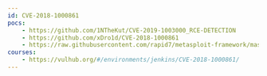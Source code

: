 ```yaml
---
id: CVE-2018-1000861
pocs:
    - https://github.com/1NTheKut/CVE-2019-1003000_RCE-DETECTION
    - https://github.com/xDro1d/CVE-2018-1000861
    - https://raw.githubusercontent.com/rapid7/metasploit-framework/master/modules/exploits/multi/http/jenkins_metaprogramming.rb
courses:
    - https://vulhub.org/#/environments/jenkins/CVE-2018-1000861/
---
```


